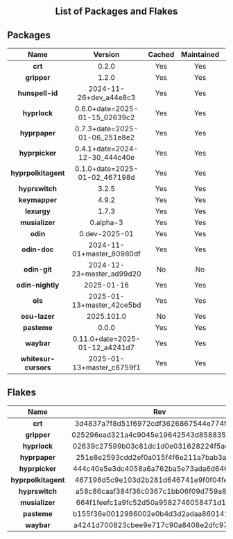 <!--- This list was auto-generated. DO NOT edit this file manually. -->

<h2 align="center">List of Packages and Flakes</h2>

## Packages

| **Name** | **Version** | **Cached** | **Maintained** | **Homepage** |
| :-: | :-: | :-: | :-: | :-: |
| **crt** | 0.2.0 | Yes | Yes | [🌐](https://github.com/spitulax/crt) |
| **gripper** | 1.2.0 | Yes | Yes | [🌐](https://github.com/spitulax/gripper) |
| **hunspell-id** | 2024-11-26+dev_a44e8c3 | Yes | Yes | [🌐](https://github.com/shuLhan/hunspell-id) |
| **hyprlock** | 0.6.0+date=2025-01-15_02639c2 | Yes | Yes | [🌐](https://github.com/hyprwm/hyprlock) |
| **hyprpaper** | 0.7.3+date=2025-01-06_251e8e2 | Yes | Yes | [🌐](https://github.com/hyprwm/hyprpaper) |
| **hyprpicker** | 0.4.1+date=2024-12-30_444c40e | Yes | Yes | [🌐](https://github.com/hyprwm/hyprpicker) |
| **hyprpolkitagent** | 0.1.0+date=2025-01-02_467198d | Yes | Yes | [🌐](https://github.com/hyprwm/hyprpolkitagent) |
| **hyprswitch** | 3.2.5 | Yes | Yes | [🌐](https://github.com/h3rmt/hyprswitch) |
| **keymapper** | 4.9.2 | Yes | Yes | [🌐](https://github.com/houmain/keymapper) |
| **lexurgy** | 1.7.3 | Yes | Yes | [🌐](https://github.com/def-gthill/lexurgy) |
| **musializer** | 0.alpha-3 | Yes | Yes | [🌐](https://github.com/tsoding/musializer) |
| **odin** | 0.dev-2025-01 | Yes | Yes | [🌐](https://odin-lang.org/) |
| **odin-doc** | 2024-11-01+master_80980df | Yes | Yes | [🌐](https://github.com/odin-lang/pkg.odin-lang.org) |
| **odin-git** | 2024-12-23+master_ad99d20 | No | No | [🌐](https://odin-lang.org/) |
| **odin-nightly** | 2025-01-16 | Yes | Yes | [🌐](https://odin-lang.org/) |
| **ols** | 2025-01-13+master_42ce5bd | Yes | Yes | [🌐](https://github.com/DanielGavin/ols) |
| **osu-lazer** | 2025.101.0 | No | Yes | [🌐](https://osu.ppy.sh) |
| **pasteme** | 0.0.0 | Yes | Yes | [🌐](https://github.com/spitulax/pasteme) |
| **waybar** | 0.11.0+date=2025-01-12_a4241d7 | Yes | Yes | [🌐](https://github.com/alexays/waybar) |
| **whitesur-cursors** | 2025-01-13+master_c8759f1 | Yes | Yes | [🌐](https://github.com/vinceliuice/WhiteSur-cursors) |

## Flakes

| **Name** | **Rev** | **Maintained** | **Homepage** |
| :-: | :-: | :-: | :-: |
| **crt** | 3d4837a7f8d51f6972cdf3626867544e774f1965 | Yes | [🌐](https://github.com/spitulax/crt) |
| **gripper** | 025296ead321a4c9045e19642543d85883592c2d | Yes | [🌐](https://github.com/spitulax/gripper) |
| **hyprlock** | 02639c27599b03c81dc1d0e031628224f5ad8d50 | Yes | [🌐](https://github.com/hyprwm/hyprlock) |
| **hyprpaper** | 251e8e2593cdd2ef0a015f4f6e211a7bab3a63ed | Yes | [🌐](https://github.com/hyprwm/hyprpaper) |
| **hyprpicker** | 444c40e5e3dc4058a6a762ba5e73ada6d6469055 | Yes | [🌐](https://github.com/hyprwm/hyprpicker) |
| **hyprpolkitagent** | 467198d5c9e103d2b281d646741e9f0f04fe0e8c | Yes | [🌐](https://github.com/spitulax/hyprpolkitagent) |
| **hyprswitch** | a58c86caaf384f36c0367c1bb06f09d759a8579a | Yes | [🌐](https://github.com/H3rmt/hyprswitch) |
| **musializer** | 664f1feefc1a9fc52d50a9582746058471d12e28 | Yes | [🌐](https://github.com/spitulax/musializer) |
| **pasteme** | b155f36e0012986002e0b4d3d2adaa86014171d1 | Yes | [🌐](https://github.com/spitulax/pasteme) |
| **waybar** | a4241d700823cbee9e717c90a8408e2dfc977b45 | Yes | [🌐](https://github.com/alexays/waybar) |
